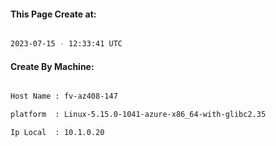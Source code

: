 
   
#### This Page Create at:

```bash

2023-07-15 - 12:33:41 UTC

```

#### Create By Machine:

```bash

Host Name : fv-az408-147

platform  : Linux-5.15.0-1041-azure-x86_64-with-glibc2.35

Ip Local  : 10.1.0.20

```

